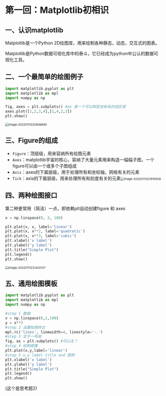 # 第一回：Matplotlib初相识

## 一、认识matplotlib

Matplotlib是一个Python 2D绘图库，用来绘制各种静态，动态，交互式的图表。

Matplotlib是Python数据可视化库中的泰斗，它已经成为python中公认的数据可视化工具。

## 二、一个最简单的绘图例子

```python
import matplotlib.pyplot as plt
import matplotlib as mpl
import numpy as np

fig, axes = plt.subplots() #ax 是一个可以制定坐标系的组区域
axes.plot([1,2,3,4],[1,4,2,3])
plt.show()
```

<img src="C:\Users\Williams\AppData\Roaming\Typora\typora-user-images\image-20220111220836690.png" alt="image-20220111220836690" style="zoom:67%;" />

## 三、Figure的组成

- `Figure`：顶层级，用来容纳所有绘图元素
- `Axes`：matplotlib宇宙的核心，容纳了大量元素用来构造一幅幅子图，一个figure可以由一个或多个子图组成
- `Axis`：axes的下属层级，用于处理所有和坐标轴，网格有关的元素
- `Tick`：axis的下属层级，用来处理所有和刻度有关的元素<img src="C:\Users\Williams\AppData\Roaming\Typora\typora-user-images\image-20220111221915508.png" alt="image-20220111221915508" style="zoom:67%;" />

## 四、两种绘图接口

第二种更常用（简洁）一点，即依赖plt自动创建figure 和 axes 

```python
x = np.linspace(0, 2, 100)

plt.plot(x, x, label='linear') 
plt.plot(x, x**2, label='quadratic')  
plt.plot(x, x**3, label='cubic')
plt.xlabel('x label')
plt.ylabel('y label')
plt.title("Simple Plot")
plt.legend()
plt.show()
```

<img src="C:\Users\Williams\AppData\Roaming\Typora\typora-user-images\image-20220111221402137.png" alt="image-20220111221402137" style="zoom: 67%;" />

## 五、通用绘图模板

```python
import matplotlib.pyplot as plt
import matplotlib as mpl
import numpy as np

#step 1 数据
x = np.linspace(0,2,100)
y = x**3
#step 2 设置绘图样式
mpl.rc('lines', linewidth=4, linestyle='-.')
#step 3 定于一布局
fig, ax = plt.subplots() #可以无？
#step 4 绘制图像
plt.plot(x,y,label='linear')
#step 5 x,y label title and 图例
plt.xlabel('x label')
plt.ylabel('y label')
plt.title("Simple Plot")
plt.legend()
plt.show()
```

(这个是思考题2)

